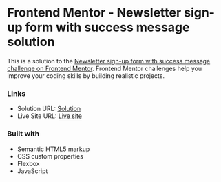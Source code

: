 # Frontend Mentor - Newsletter sign-up form with success message solution

This is a solution to the [Newsletter sign-up form with success message challenge on Frontend Mentor](https://www.frontendmentor.io/challenges/newsletter-signup-form-with-success-message-3FC1AZbNrv). Frontend Mentor challenges help you improve your coding skills by building realistic projects. 

### Links

- Solution URL: [Solution](https://www.frontendmentor.io/solutions/news-letter-signup-form-using-html-css-and-javascript-LRbJxNTD2D)
- Live Site URL: [Live site](https://sergechv.github.io/newsletter-signup-form/)

### Built with

- Semantic HTML5 markup
- CSS custom properties
- Flexbox
- JavaScript

